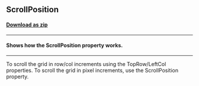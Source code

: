 ## ScrollPosition
#### [Download as zip](https://grapecity.github.io/DownGit/#/home?url=https://github.com/GrapeCity/ComponentOne-WinForms-Samples/tree/master/NetFramework\FlexGrid\CS\ScrollPosition)
____
#### Shows how the ScrollPosition property works.
____
To scroll the grid in row/col increments using the TopRow/LeftCol properties. To scroll the grid in pixel increments, use the ScrollPosition property. 